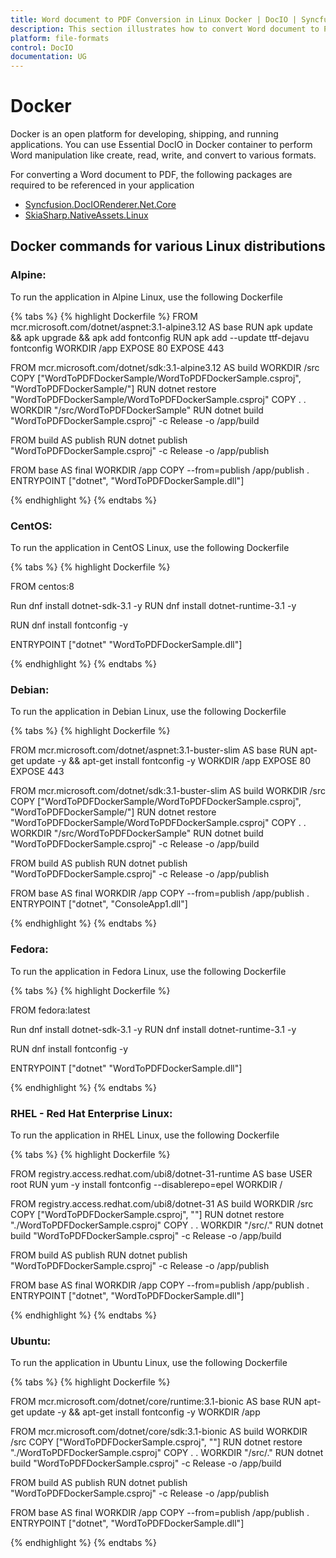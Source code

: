 ```yaml
---
title: Word document to PDF Conversion in Linux Docker | DocIO | Syncfusion
description: This section illustrates how to convert Word document to PDF using Syncfusion Word library (Essential DocIO) in Linux Docker
platform: file-formats
control: DocIO
documentation: UG
---
```


# Docker

Docker is an open platform for developing, shipping, and running applications. You can use Essential DocIO in Docker container to perform Word manipulation like create, read, write, and convert to various formats.

For converting a Word document to PDF, the following packages are required to be referenced in your application

* [Syncfusion.DocIORenderer.Net.Core](https://www.nuget.org/packages/Syncfusion.DocIORenderer.Net.Core/)
* [SkiaSharp.NativeAssets.Linux](https://www.nuget.org/packages/SkiaSharp.NativeAssets.Linux/2.80.3-preview.40) 


## Docker commands for various Linux distributions

### Alpine:

To run the application in Alpine Linux, use the following Dockerfile

{% tabs %}
{% highlight Dockerfile %}
FROM mcr.microsoft.com/dotnet/aspnet:3.1-alpine3.12 AS base
RUN apk update && apk upgrade && apk add fontconfig
RUN apk add --update ttf-dejavu fontconfig
WORKDIR /app
EXPOSE 80
EXPOSE 443

FROM mcr.microsoft.com/dotnet/sdk:3.1-alpine3.12 AS build
WORKDIR /src
COPY ["WordToPDFDockerSample/WordToPDFDockerSample.csproj", "WordToPDFDockerSample/"]
RUN dotnet restore "WordToPDFDockerSample/WordToPDFDockerSample.csproj"
COPY . .
WORKDIR "/src/WordToPDFDockerSample"
RUN dotnet build "WordToPDFDockerSample.csproj" -c Release -o /app/build

FROM build AS publish
RUN dotnet publish "WordToPDFDockerSample.csproj" -c Release -o /app/publish

FROM base AS final
WORKDIR /app
COPY --from=publish /app/publish .
ENTRYPOINT ["dotnet", "WordToPDFDockerSample.dll"]

{% endhighlight %}
{% endtabs %}

### CentOS:

To run the application in CentOS Linux, use the following Dockerfile

{% tabs %}
{% highlight Dockerfile %}

FROM centos:8

Run dnf install dotnet-sdk-3.1 -y
RUN dnf install dotnet-runtime-3.1 -y

RUN dnf install fontconfig -y

ENTRYPOINT ["dotnet" "WordToPDFDockerSample.dll"]

{% endhighlight %}
{% endtabs %}

### Debian:

To run the application in Debian Linux, use the following Dockerfile

{% tabs %}
{% highlight Dockerfile %}

FROM mcr.microsoft.com/dotnet/aspnet:3.1-buster-slim AS base
RUN apt-get update -y && apt-get install fontconfig -y
WORKDIR /app
EXPOSE 80
EXPOSE 443

FROM mcr.microsoft.com/dotnet/sdk:3.1-buster-slim AS build
WORKDIR /src
COPY ["WordToPDFDockerSample/WordToPDFDockerSample.csproj", "WordToPDFDockerSample/"]
RUN dotnet restore "WordToPDFDockerSample/WordToPDFDockerSample.csproj"
COPY . .
WORKDIR "/src/WordToPDFDockerSample"
RUN dotnet build "WordToPDFDockerSample.csproj" -c Release -o /app/build

FROM build AS publish
RUN dotnet publish "WordToPDFDockerSample.csproj" -c Release -o /app/publish

FROM base AS final
WORKDIR /app
COPY --from=publish /app/publish .
ENTRYPOINT ["dotnet", "ConsoleApp1.dll"]

{% endhighlight %}
{% endtabs %}

### Fedora:

To run the application in Fedora Linux, use the following Dockerfile

{% tabs %}
{% highlight Dockerfile %}

FROM fedora:latest

Run dnf install dotnet-sdk-3.1 -y
RUN dnf install dotnet-runtime-3.1 -y

RUN dnf install fontconfig -y

ENTRYPOINT ["dotnet" "WordToPDFDockerSample.dll"]

{% endhighlight %}
{% endtabs %}

### RHEL - Red Hat Enterprise Linux:

To run the application in RHEL Linux, use the following Dockerfile

{% tabs %}
{% highlight Dockerfile %}

FROM registry.access.redhat.com/ubi8/dotnet-31-runtime AS base
USER root
RUN yum -y install fontconfig --disablerepo=epel
WORKDIR /

FROM registry.access.redhat.com/ubi8/dotnet-31 AS build
WORKDIR /src
COPY ["WordToPDFDockerSample.csproj", ""]
RUN dotnet restore "./WordToPDFDockerSample.csproj"
COPY . .
WORKDIR "/src/."
RUN dotnet build "WordToPDFDockerSample.csproj" -c Release -o /app/build

FROM build AS publish
RUN dotnet publish "WordToPDFDockerSample.csproj" -c Release -o /app/publish

FROM base AS final
WORKDIR /app
COPY --from=publish /app/publish .
ENTRYPOINT ["dotnet", "WordToPDFDockerSample.dll"]

{% endhighlight %}
{% endtabs %}

### Ubuntu:

To run the application in Ubuntu Linux, use the following Dockerfile

{% tabs %}
{% highlight Dockerfile %}

FROM mcr.microsoft.com/dotnet/core/runtime:3.1-bionic AS base
RUN apt-get update -y && apt-get install fontconfig -y
WORKDIR /app

FROM mcr.microsoft.com/dotnet/core/sdk:3.1-bionic AS build
WORKDIR /src
COPY ["WordToPDFDockerSample.csproj", ""]
RUN dotnet restore "./WordToPDFDockerSample.csproj"
COPY . .
WORKDIR "/src/."
RUN dotnet build "WordToPDFDockerSample.csproj" -c Release -o /app/build

FROM build AS publish
RUN dotnet publish "WordToPDFDockerSample.csproj" -c Release -o /app/publish

FROM base AS final
WORKDIR /app
COPY --from=publish /app/publish .
ENTRYPOINT ["dotnet", "WordToPDFDockerSample.dll"]

{% endhighlight %}
{% endtabs %}